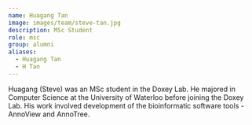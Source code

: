 ```yaml
---
name: Huagang Tan
image: images/team/steve-tan.jpg
description: MSc Student
role: msc
group: alumni
aliases:
  - Huagang Tan
  - H Tan
---
```


Huagang (Steve) was an MSc student in the Doxey Lab. He majored in Computer Science at the University of Waterloo before joining the Doxey Lab. His work involved development of the bioinformatic software tools - AnnoView and AnnoTree.

